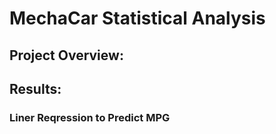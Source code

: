 # MechaCar Statistical Analysis

## Project Overview:

## Results:

### Liner Reqression to Predict MPG
